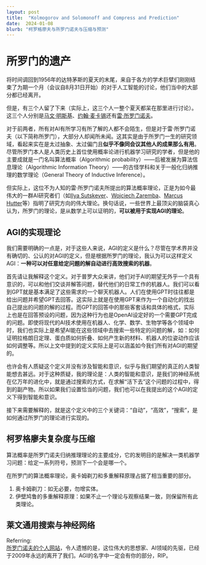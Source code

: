 ```yaml
---
layout: post
title:  "Kolmogorov and Solomonoff and Compress and Prediction"
date:  2024-01-08
blurb: "柯罗格廖夫与所罗门诺夫与压缩与预测"
---
```

# 所罗门的遗产

将时间调回到1956年的达特茅斯的夏天的末尾，来自于各方的学术巨擘们刚刚结束了为期一个月（会议自8月31日开始）的对于人工智能的讨论，他们当中的大部分都已经离开。

但是，有三个人留了下来（实际上，这三个人一整个夏天都呆在那里进行讨论）。这三个人分别是[马文·明斯基](https://zh.wikipedia.org/wiki/马文·闵斯基)、[约翰·麦卡锡](https://zh.wikipedia.org/wiki/约翰·麦卡锡)还有[雷·所罗门诺夫](https://en.wikipedia.org/wiki/Ray_Solomonoff)。

对于前两者，所有对AI有所学习有所了解的人都不会陌生，但是对于雷·所罗门诺夫（以下简称所罗门），大部分人却闻所未闻。这其实是由于所罗门一生的研究领域，看起来实在是太过抽象、太过偏门且**似乎不像同会议其他人的成果那么有用**。尽管所罗门本人是人类历史上首位使用概率论进行机器学习研究的学者，但是他的主要成就是一门名叫算法概率（Algorithmic probability）——后被发展为算法信息理论（Algorithmic Information Theory）——的古怪学科和关于一般化归纳推理的数学理论（General Theory of Inductive Inference）。

但实际上，这位不为人知的雷·所罗门诺夫所提出的算法概率理论，正是为如今最伟大的一群AI研究者们（如[Ilya Sutskever](https://en.wikipedia.org/wiki/Ilya_Sutskever)、[Wojciech Zaremba](https://en.wikipedia.org/wiki/Wojciech_Zaremba)、[Marcus Hutter](https://en.wikipedia.org/wiki/Marcus_Hutter)等）指明了研究方向的伟大理论。换句话说，一些世界上最顶尖的脑袋真心认为，所罗门的理论，是从数学上可以证明的，**可以被用于实现AGI的理论**。

## AGI的实现理论

我们需要明确的一点是，对于这些人来说，AGI的定义是什么？尽管在学术界并没有确切的、公认的对AGI的定义，但是根据所罗门的理论，我认为可以这样定义AGI：**一种可以对任意给定问题的解自动进行高效搜索的机器**。

首先请让我解释这个定义。对于普罗大众来讲，他们对于AI的期望无外乎一个具有意识的，可以和他们交谈并解答问题，替代他们的日常工作的机器人。我们可以看到GPT就是基本满足了这些需求的一个聊天机器人。人们在使用GPT时往往都是给出问题并希望GPT去回答。这实际上就是在使用GPT来作为一个自动化的找出自己提出的问题的解的过程。而GPT的回答中的那些客套话和具体的格式，实际上也是在回答预设的问题，因为这种行为也是OpenAI设定好的一个需要GPT完成的问题。即使将现代的AI技术使用在机器人、化学、数学、生物学等各个领域中时，我们也实际上是希望AI能在这些领域中去搜索一些特定的问题的解，如：如何证明拉格朗日定理、蛋白质如何折叠、如何产生新的材料、机器人的位姿动作应该如何调整等。所以上文中提到的定义实际上是可以涵盖如今我们所有对AGI的期望的。

也许会有人质疑这个定义并没有涉及智能和意识，似乎与我们期望的真正的人类智能想去甚远。对于这种质疑，我的理论是：人类的智能和意识，是我们的神经系统在亿万年的进化中，就是通过搜索的方式，在求解“活下去”这个问题的过程中，得到的副产物。所以如果我们设置恰当的问题，我们也可以在我提出的这个AGI的定义下得到智能和意识。

接下来需要解释的，就是这个定义中的三个关键词：“自动”，“高效”，“搜索”，是如何通过所罗门的理论进行实现的。

## 柯罗格廖夫复杂度与压缩

算法概率是所罗门诺夫归纳推理理论的主要成分，它的发明目的是解决一类机器学习问题：给定一系列符号，预测下一个会是哪一个。

在所罗门的算法概率理论，奥卡姆剃刀和多重解释原理占据了相当重要的部分。  
1. 奥卡姆剃刀：如无必要，勿增实体。
2. 伊壁鸠鲁的多重解释原理：如果不止一个理论与观察结果一致，则保留所有此类理论。

## 莱文通用搜索与神经网络

Referring:  
[所罗门诺夫的个人网站](https://raysolomonoff.com/)，令人遗憾的是，这位伟大的思想家、AI领域的先驱，已经于2009年永远的离开了我们。AGI的名字中一定会有你的部分，RIP。